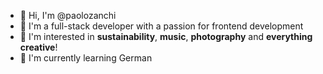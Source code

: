 - 👋 Hi, I'm @paolozanchi
- 🔭 I'm a full-stack developer with a passion for frontend development
- 👀 I'm interested in **sustainability**, **music**, **photography** and **everything creative**!
- 🌱 I'm currently learning German
